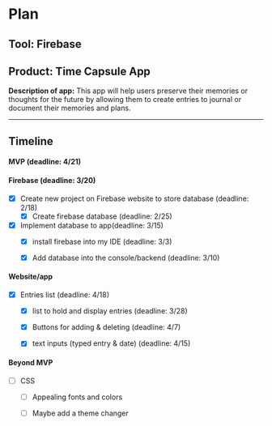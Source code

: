 # Plan

## Tool: Firebase
## Product: Time Capsule App
**Description of app:** This app will help users preserve their memories or thoughts for the future by allowing them to create entries to journal or document their memories and plans.

---

## Timeline

#### MVP (deadline: 4/21)

<!-- - [ ] Task (deadline: X)
  - [ ] Subtask (deadline: X) -->

#### Firebase (deadline: 3/20)

- [x] Create new project on Firebase website to store database (deadline: 2/18)
  - [x] Create firebase database (deadline: 2/25)
- [x] Implement database to app(deadline: 3/15)
  - [x] install firebase into my IDE (deadline: 3/3)
  - [x] Add database into the console/backend (deadline: 3/10)


#### Website/app
- [x] Entries list (deadline: 4/18)
    - [x] list to hold and display entries (deadline: 3/28)
    - [x] Buttons for adding & deleting (deadline: 4/7)
    - [x] text inputs (typed entry & date) (deadline: 4/15)




#### Beyond MVP

- [ ] CSS
  - [ ] Appealing fonts and colors
  - [ ] Maybe add a theme changer


<!-- EXAMPLE

## Tool: APIs
## Product: Green Glass Door riddle app

## Timeline

### MVP

- [ ] Front-end
  - [x] Webpage to collect input from user (deadline: 4/15)
  - [ ] Webpage to display "yes, but a ___ can't" or "no, but a ___ can" (deadline: 5/1)
- [x] Back-end
  - [x] Use regex to test whether or not the word can go through the GGD (deadline: 3/1)
  - [x] Use the Twinword API to find related words (deadline: 3/15)
    - [ ] Iterate through the words until an opposite example can be found (deadline: 4/1)

#### Beyond MVP

- [ ] Use another API to make sure the opposite example is a noun
- [ ] Automate notification of API limit to make sure I don’t exceed free quota
- [ ] A multiple choice quizzer that will test the user’s knowledge of the solution

-->





<!-- DO NOT USE THIS YET

| Name | Glows | Grows |
| -------- | ------- | ------- |
|   |   |
|   |   |
|   |   |
|   |   |
|   |   |
|   |   |

-->
